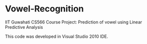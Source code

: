 # Vowel-Recognition
IIT Guwahati CS566 Course Project: Prediction of vowel using Linear Predictive Analysis

This code was developed in Visual Studio 2010 IDE.
